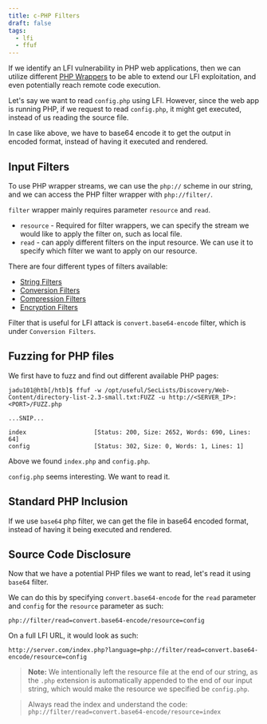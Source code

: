 ```yaml
---
title: c-PHP Filters
draft: false
tags:
  - lfi
  - ffuf
---
```

If we identify an LFI vulnerability in PHP web applications, then we can utilize different [PHP Wrappers](https://www.php.net/manual/en/wrappers.php.php) to be able to extend our LFI exploitation, and even potentially reach remote code execution.

Let's say we want to read `config.php` using LFI. However, since the web app is running PHP, if we request to read `config.php`, it might get executed, instead of us reading the source file. 

In case like above, we have to base64 encode it to get the output in encoded format, instead of having it executed and rendered.
## Input Filters

To use PHP wrapper streams, we can use the `php://` scheme in our string, and we can access the PHP filter wrapper with `php://filter/`.

`filter` wrapper mainly requires parameter `resource` and `read`.

- `resource` - Required for filter wrappers, we can specify the stream we would like to apply the filter on, such as local file.
- `read` - can apply different filters on the input resource. We can use it to specify which filter we want to apply on our resource.

There are four different types of filters available:

- [String Filters](https://www.php.net/manual/en/filters.string.php)
- [Conversion Filters](https://www.php.net/manual/en/filters.convert.php)
- [Compression Filters](https://www.php.net/manual/en/filters.compression.php)
- [Encryption Filters](https://www.php.net/manual/en/filters.encryption.php)

Filter that is useful for LFI attack is `convert.base64-encode` filter, which is under `Conversion Filters`.

## Fuzzing for PHP files

We first have to fuzz and find out different available PHP pages:

```shell-session
jadu101@htb[/htb]$ ffuf -w /opt/useful/SecLists/Discovery/Web-Content/directory-list-2.3-small.txt:FUZZ -u http://<SERVER_IP>:<PORT>/FUZZ.php

...SNIP...

index                   [Status: 200, Size: 2652, Words: 690, Lines: 64]
config                  [Status: 302, Size: 0, Words: 1, Lines: 1]
```

Above we found `index.php` and `config.php`.

`config.php` seems interesting. We want to read it.

## Standard PHP Inclusion

If we use `base64` php filter, we can get the file in base64 encoded format, instead of having it being executed and rendered.

## Source Code Disclosure

Now that we have a potential PHP files we want to read, let's read it using `base64` filter. 

We can do this by specifying `convert.base64-encode` for the `read` parameter and `config` for the `resource` parameter as such:

```url
php://filter/read=convert.base64-encode/resource=config
```

On a full LFI URL, it would look as such:

```
http://server.com/index.php?language=php://filter/read=convert.base64-encode/resource=config
```

> **Note:** We intentionally left the resource file at the end of our string, as the `.php` extension is automatically appended to the end of our input string, which would make the resource we specified be `config.php`.

> Always read the index and understand the code: `php://filter/read=convert.base64-encode/resource=index`
